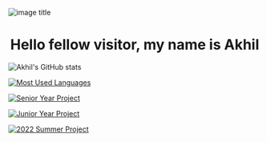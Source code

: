 ![image title](https://rushter.com/counter.svg)
<h1 align = "center">Hello fellow visitor, my name is Akhil</h1>

![Akhil's GitHub stats](https://github-readme-stats.vercel.app/api?username=akhilb1644)

[![Most Used Languages](https://github-readme-stats.vercel.app/api/top-langs/?username=akhilb1644)](https://github.com/akhilb1644/github-readme-stats)

[![Senior Year Project](https://github-readme-stats.vercel.app/api/pin/?username=akhilb1644&repo=twentyTimeProject)](https://github.com/akhilb1644/twentyTimeProject)

[![Junior Year Project](https://github-readme-stats.vercel.app/api/pin/?username=akhilb1644&repo=AI_in_Education)](https://github.com/akhilb1644/AI_in_Education)

[![2022 Summer Project](https://github-readme-stats.vercel.app/api/pin/?username=akhilb1644&repo=big_projects)](https://github.com/akhilb1644/big_projects/tree/main/Monopoly/monopoly_basic)
